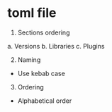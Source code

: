 # toml file

1. Sections ordering

a. Versions
b. Libraries
c. Plugins

2. Naming

- Use kebab case

3. Ordering

- Alphabetical order
